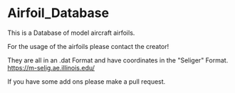 # Airfoil_Database
This is a Database of model aircraft airfoils.

For the usage of the airfoils please contact the creator!

They are all in an .dat Format and have coordinates in the "Seliger" Format.
https://m-selig.ae.illinois.edu/

If you have some add ons please make a pull request.
